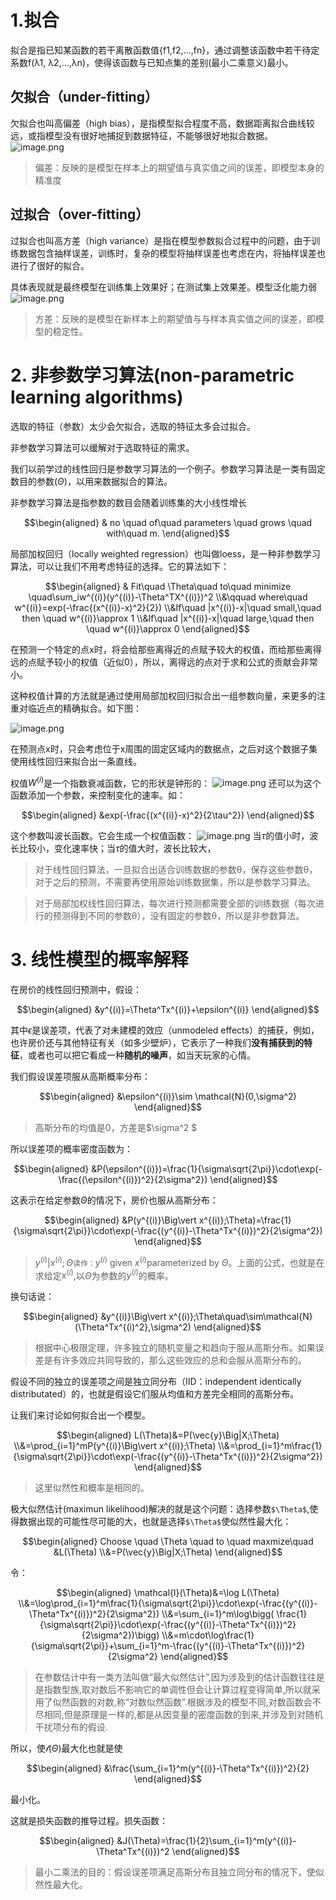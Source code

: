 # 1.拟合
拟合是指已知某函数的若干离散函数值{f1,f2,…,fn}，通过调整该函数中若干待定系数f(λ1, λ2,…,λn)，使得该函数与已知点集的差别(最小二乘意义)最小。

## 欠拟合（under-fitting）
欠拟合也叫高偏差（high bias），是指模型拟合程度不高，数据距离拟合曲线较远，或指模型没有很好地捕捉到数据特征，不能够很好地拟合数据。
![image.png](https://upload-images.jianshu.io/upload_images/13764292-4de52abef2e0e26f.png?imageMogr2/auto-orient/strip%7CimageView2/2/w/1240)

> 偏差：反映的是模型在样本上的期望值与真实值之间的误差，即模型本身的精准度

## 过拟合（over-fitting）
过拟合也叫高方差（high variance）是指在模型参数拟合过程中的问题，由于训练数据包含抽样误差，训练时，复杂的模型将抽样误差也考虑在内，将抽样误差也进行了很好的拟合。

具体表现就是最终模型在训练集上效果好；在测试集上效果差。模型泛化能力弱
![image.png](https://upload-images.jianshu.io/upload_images/13764292-c40c3484ac32d968.png?imageMogr2/auto-orient/strip%7CimageView2/2/w/1240)
> 方差：反映的是模型在新样本上的期望值与与样本真实值之间的误差，即模型的稳定性。

# 2. 非参数学习算法(non-parametric learning algorithms)

选取的特征（参数）太少会欠拟合，选取的特征太多会过拟合。

非参数学习算法可以缓解对于选取特征的需求。

我们以前学过的线性回归是参数学习算法的一个例子。参数学习算法是一类有固定数目的参数($\Theta$)，以用来数据拟合的算法。

非参数学习算法是指参数的数目会随着训练集的大小线性增长
```math
\begin{aligned}
& no \quad of\quad parameters \quad grows \quad with\quad m.
\end{aligned}
```

局部加权回归（locally weighted regression）也叫做loess，是一种非参数学习算法，可以让我们不用考虑特征的选择。它的算法如下：
```math
\begin{aligned}
& Fit\quad \Theta\quad to\quad minimize \quad\sum_iw^{(i)}(y^{(i)}-\Theta^TX^{(i)})^2
\\&\qquad where\quad w^{(i)}=exp(-\frac{(x^{(i)}-x)^2}{2})
\\&If\quad |x^{(i)}-x|\quad small,\quad then \quad w^{(i)}\approx 1
\\&If\quad |x^{(i)}-x|\quad large,\quad then \quad w^{(i)}\approx 0
\end{aligned}
```
在预测一个特定的点x时，将会给那些离得近的点赋予较大的权值，而给那些离得远的点赋予较小的权值（近似0），所以，离得远的点对于求和公式的贡献会非常小。

这种权值计算的方法就是通过使用局部加权回归拟合出一组参数向量，来更多的注重对临近点的精确拟合。如下图：

![image.png](https://upload-images.jianshu.io/upload_images/13764292-d9636f0d3472d975.png?imageMogr2/auto-orient/strip%7CimageView2/2/w/1240)

在预测点x时，只会考虑位于x周围的固定区域内的数据点，之后对这个数据子集使用线性回归来拟合出一条直线。


权值$W^{(i)}$是一个指数衰减函数，它的形状是钟形的：
![image.png](https://upload-images.jianshu.io/upload_images/13764292-8d2181ede5af2915.png?imageMogr2/auto-orient/strip%7CimageView2/2/w/1240)
还可以为这个函数添加一个参数，来控制变化的速率。如：
```math
\begin{aligned}
&exp(-\frac{(x^{(i)}-x)^2}{2\tau^2})
\end{aligned}
```

这个参数叫波长函数。它会生成一个权值函数：
![image.png](https://upload-images.jianshu.io/upload_images/13764292-fa28aa2a38490fab.png?imageMogr2/auto-orient/strip%7CimageView2/2/w/1240)
当$\tau$的值小时，波长比较小，变化速率快；当$\tau$的值大时，波长比较大，

>对于线性回归算法，一旦拟合出适合训练数据的参数θ，保存这些参数θ，对于之后的预测，不需要再使用原始训练数据集，所以是参数学习算法。

>对于局部加权线性回归算法，每次进行预测都需要全部的训练数据（每次进行的预测得到不同的参数θ），没有固定的参数θ，所以是非参数算法。

# 3. 线性模型的概率解释

在房价的线性回归预测中，假设：

```math
\begin{aligned}
&y^{(i)}=\Theta^Tx^{(i)}+\epsilon^{(i)}
\end{aligned}
```
其中$\epsilon$是误差项，代表了对未建模的效应（unmodeled effects）的捕获，例如，也许房价还与其他特征有关（如多少壁炉），它表示了一种我们**没有捕获到的特征**，或者也可以把它看成一种**随机的噪声**，如当天玩家的心情。

我们假设误差项服从高斯概率分布：

```math
\begin{aligned}
&\epsilon^{(i)}\sim \mathcal{N}(0,\sigma^2)
\end{aligned}
```
> 高斯分布的均值是0，方差是$\sigma^2 $

所以误差项的概率密度函数为：
```math
\begin{aligned}
&P(\epsilon^{(i)})=\frac{1}{\sigma\sqrt{2\pi}}\cdot\exp(-\frac{(\epsilon^{(i)})^2}{2\sigma^2})
\end{aligned}
```
这表示在给定参数$\Theta$的情况下，房价也服从高斯分布：
```math
\begin{aligned}
&P(y^{(i)}\Big\vert x^{(i)};\Theta)=\frac{1}{\sigma\sqrt{2\pi}}\cdot\exp(-\frac{(y^{(i)}-\Theta^Tx^{(i)})^2}{2\sigma^2})
\end{aligned}
```
> $y^{(i)}\Big\vert x^{(i)};\Theta$`读作：`$y^{(i)}$ given  $x^{(i)}$parameterized by $\Theta$。上面的公式，也就是在求给定$x^{(i)}$,以$\Theta$为参数的$y^{(i)}$的概率。

换句话说：

```math
\begin{aligned}
&y^{(i)}\Big\vert x^{(i)};\Theta\quad\sim\mathcal{N}(\Theta^Tx^{(i)^2},\sigma^2)
\end{aligned}
```



> 根据中心极限定理，许多独立的随机变量之和趋向于服从高斯分布。如果误差是有许多效应共同导致的，那么这些效应的总和会服从高斯分布的。

假设不同的独立的误差项之间是独立同分布（IID：independent identically distributated）的，也就是假设它们服从均值和方差完全相同的高斯分布。

让我们来讨论如何拟合出一个模型。

```math
\begin{aligned}
L(\Theta)&=P(\vec{y}\Big|X;\Theta)
\\&=\prod_{i=1}^mP(y^{(i)}\Big\vert x^{(i)};\Theta)
\\&=\prod_{i=1}^m\frac{1}{\sigma\sqrt{2\pi}}\cdot\exp(-\frac{(y^{(i)}-\Theta^Tx^{(i)})^2}{2\sigma^2})
\end{aligned}
```
> 这里似然性和概率是相同的。

极大似然估计(maximun likelihood)解决的就是这个问题：选择参数`$\Theta$`,使得数据出现的可能性尽可能的大，也就是选择`$\Theta$`使似然性最大化：
```math
\begin{aligned}
Choose \quad \Theta \quad to \quad maxmize\quad &L(\Theta)
\\&=P(\vec{y}\Big|X;\Theta)
\end{aligned}
```

令：
```math
\begin{aligned}
\mathcal{l}(\Theta)&=\log L(\Theta)
\\&=\log\prod_{i=1}^m\frac{1}{\sigma\sqrt{2\pi}}\cdot\exp(-\frac{(y^{(i)}-\Theta^Tx^{(i)})^2}{2\sigma^2})
\\&=\sum_{i=1}^m\log\bigg( \frac{1}{\sigma\sqrt{2\pi}}\cdot\exp(-\frac{(y^{(i)}-\Theta^Tx^{(i)})^2}{2\sigma^2})\bigg)
\\&=m\cdot\log\frac{1}{\sigma\sqrt{2\pi}}+\sum_{i=1}^m-\frac{(y^{(i)}-\Theta^Tx^{(i)})^2}{2\sigma^2}
\end{aligned}
```

>在参数估计中有一类方法叫做“最大似然估计”,因为涉及到的估计函数往往是是指数型族,取对数后不影响它的单调性但会让计算过程变得简单,所以就采用了似然函数的对数,称“对数似然函数”.根据涉及的模型不同,对数函数会不尽相同,但是原理是一样的,都是从因变量的密度函数的到来,并涉及到对随机干扰项分布的假设.

所以，使$\mathcal{l}(\Theta)$最大化也就是使

```math
\begin{aligned}
&\frac{\sum_{i=1}^m(y^{(i)}-\Theta^Tx^{(i)})^2}{2}
\end{aligned}
```
最小化。

这就是损失函数的推导过程。损失函数：

```math
\begin{aligned}
&J(\Theta)=\frac{1}{2}\sum_{i=1}^m(y^{(i)}-\Theta^Tx^{(i)})^2
\end{aligned}
```

> 最小二乘法的目的：假设误差项满足高斯分布且独立同分布的情况下，使似然性最大化。
